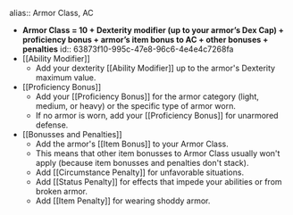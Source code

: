 alias:: Armor Class, AC

- **Armor Class = 10 + Dexterity modifier (up to your armor’s Dex Cap) + proficiency bonus + armor’s item bonus to AC + other bonuses + penalties**
  id:: 63873f10-995c-47e8-96c6-4e4e4c7268fa
- [[Ability Modifier]]
	- Add your dexterity [[Ability Modifier]] up to the armor's Dexterity maximum value.
- [[Proficiency Bonus]]
	- Add your [[Proficiency Bonus]] for the armor category (light, medium, or heavy) or the specific type of armor worn.
	- If no armor is worn, add your [[Proficiency Bonus]] for unarmored defense.
- [[Bonusses and Penalties]]
	- Add the armor's [[Item Bonus]] to your Armor Class.
	- This means that other item bonusses to Armor Class usually won't apply (because item bonusses and penalties don't stack).
	- Add [[Circumstance Penalty]] for unfavorable situations.
	- Add [[Status Penalty]] for effects that impede your abilities or from broken armor.
	- Add [[Item Penalty]] for wearing shoddy armor.